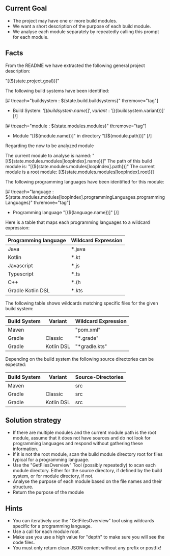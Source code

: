 ## Current Goal

* The project may have one or more build modules.
* We want a short description of the purpose of each build module.
* We analyse each module separately by repeatedly calling this prompt for each module.

## Facts

From the README we have extracted the following general project description:

"[(${state.project.goal})]"

The following build systems have been identified:

[# th:each="buildsystem : ${state.build.buildsystems}" th:remove="tag"]
* Build System: '[(${buildsystem.name})]', variant: '[(${buildsystem.variant})]'
[/]

[# th:each="module : ${state.modules.modules}" th:remove="tag"]
* Module "[(${module.name})]" in directory "[(${module.path})]"
[/]

Regarding the now to be analyzed module

The current module to analyse is named: "[(${state.modules.modules[loopIndex].name})]"
The path of this build module is: "[(${state.modules.modules[loopIndex].path})]"
The current module is a root module: [(${state.modules.modules[loopIndex].root})]

The following programming languages have been identified for this module:

[# th:each="language : ${state.modules.modules[loopIndex].programmingLanguages.programmingLanguages}" th:remove="tag"]
* Programming language "[(${language.name})]"
[/]

Here is a table that maps each programming languages to a wildcard expression:

| Programming language | Wildcard Expression |
|----------------------|---------------------|
| Java                 | *.java              |
| Kotlin               | *.kt                |
| Javascript           | *.js                |
| Typescript           | *.ts                |
| C++                  | *.(h|hpp|cpp|cc)    |
| Gradle Kotlin DSL    | *.kts               |

The following table shows wildcards matching specific files for the given build system:

|Build System |Variant     |Wildcard Expression |
|-------------|------------|--------------------|
|Maven        |            | "pom.xml"          |
|Gradle       | Classic    | "*.grade"          |
|Gradle       | Kotlin DSL | "*gradle.kts"      |

Depending on the build system the following source directories can be expected:

|Build System |Variant     | Source-Directories |
|-------------|------------|--------------------|
|Maven        |            | src                |
|Gradle       | Classic    | src                |
|Gradle       | Kotlin DSL | src                |

## Solution strategy

* If there are multiple modules and the current module path is the root module, assume that it does not have sources and do not look for programming languages and respond without gathering these information.
* If it is not the root module, scan the build module directory root for files typical for a programming language.
* Use the "GetFilesOverview" Tool (possibly repeatedly) to scan each module directory. Either for the source directory, if defined by the build system, or for module directory, if not.
* Analyse the purpose of each module based on the file names and their structure.
* Return the purpose of the module

## Hints

* You can iteratively use the "GetFilesOverview" tool using wildcards specific for a programming language.
* Use a call for each module root.
* Make use you use a high value for "depth" to make sure you will see the code files.
* You must only return clean JSON content without any prefix or postfix!
